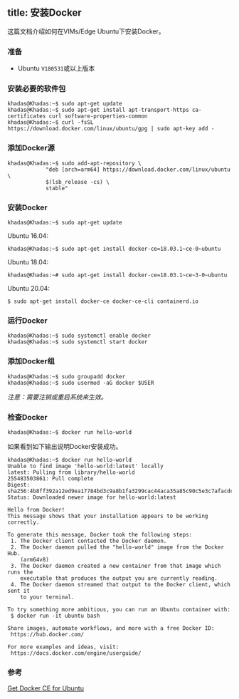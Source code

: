 title: 安装Docker
---

这篇文档介绍如何在VIMs/Edge Ubuntu下安装Docker。

### 准备
* Ubuntu `V180531`或以上版本

### 安装必要的软件包
```
khadas@Khadas:~$ sudo apt-get update
khadas@Khadas:~$ sudo apt-get install apt-transport-https ca-certificates curl software-properties-common
khadas@Khadas:~$ curl -fsSL https://download.docker.com/linux/ubuntu/gpg | sudo apt-key add -
```
### 添加Docker源
```
khadas@Khadas:~$ sudo add-apt-repository \
			"deb [arch=arm64] https://download.docker.com/linux/ubuntu \
			$(lsb_release -cs) \
			stable"
```
### 安装Docker
```
khadas@Khadas:~$ sudo apt-get update
```
Ubuntu 16.04:
```
khadas@Khadas:~$ sudo apt-get install docker-ce=18.03.1~ce-0~ubuntu
```

Ubuntu 18.04:
```
khadas@Khadas:~# sudo apt-get install docker-ce=18.03.1~ce~3-0~ubuntu
```

Ubuntu 20.04:
```
$ sudo apt-get install docker-ce docker-ce-cli containerd.io
```

### 运行Docker
```
khadas@Khadas:~$ sudo systemctl enable docker
khadas@Khadas:~$ sudo systemctl start docker
```

### 添加Docker组
```
khadas@Khadas:~$ sudo groupadd docker
khadas@Khadas:~$ sudo usermod -aG docker $USER
```

*注意：需要注销或重启系统来生效。*

### 检查Docker
```
khadas@Khadas:~$ docker run hello-world
```

如果看到如下输出说明Docker安装成功。
```
khadas@Khadas:~$ docker run hello-world
Unable to find image 'hello-world:latest' locally
latest: Pulling from library/hello-world
255483503861: Pull complete 
Digest: sha256:4b8ff392a12ed9ea17784bd3c9a8b1fa3299cac44aca35a85c90c5e3c7afacdc
Status: Downloaded newer image for hello-world:latest

Hello from Docker!
This message shows that your installation appears to be working correctly.

To generate this message, Docker took the following steps:
 1. The Docker client contacted the Docker daemon.
 2. The Docker daemon pulled the "hello-world" image from the Docker Hub.
    (arm64v8)
 3. The Docker daemon created a new container from that image which runs the
    executable that produces the output you are currently reading.
 4. The Docker daemon streamed that output to the Docker client, which sent it
    to your terminal.

To try something more ambitious, you can run an Ubuntu container with:
 $ docker run -it ubuntu bash

Share images, automate workflows, and more with a free Docker ID:
 https://hub.docker.com/

For more examples and ideas, visit:
 https://docs.docker.com/engine/userguide/
```

### 参考
[Get Docker CE for Ubuntu](https://docs.docker.com/install/linux/docker-ce/ubuntu/)
